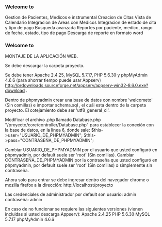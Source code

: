 ### Welcome to

Gestion de Pacientes, Medicos e instrumental
Creacion de Citas
Vista de Calendario
Integracion de Areas con Medicos
Integracion de estado de cita y tipo de pago
Busqueda avanzada
Reportes por paciente, medico, rango de fecha, estado, tipo de pago
Descarga de reporte en formato word


### Welcome to

MONTAJE DE LA APLICACIÓN WEB.

Se debe descargar la carpeta proyecto.

Se debe tener Apache 2.4.25, MySQL 5.7.17, PHP 5.6.30 y phpMyAdmin 4.6.6 (para ahorrar tiempo puede usar Appserv) http://prdownloads.sourceforge.net/appserv/appserv-win32-8.6.0.exe?download .

Dentro de phpmyadmin crear una base de datos con nombre 'welcometo' (Sin comillas) e importar schema.sql , el cuál esta dentro de la carpeta proyecto. El cotejamiento debe ser 'utf8_general_ci'.

Modificar el archivo .php llamado Database.php "/proyecto/core/controller/Database.php" para establecer la conexión con la base de datos, en la linea 6, donde sale: $this->user="USUARIO_DE_PHPMYADMIN"; $this->pass="CONTRASEÑA_DE_PHPMYADMIN";

Cambiar USUARIO_DE_PHPMYADMIN por el usuario que usted configuró en phpmyadmin, por default suele ser 'root' (Sin comillas). Cambiar CONTRASEÑA_DE_PHPMYADMIN por la contraseña que usted configuró en phpmyadmin, por default suele ser 'root' (Sin comillas) o simplemente sin contraseña.

Ahora solo para entrar se debe ingresar dentro del navegador chrome o mozilla firefox a la dirección: http://localhost/proyecto

Las credenciales de administrador por default son usuario: admin contraseña: admin

En caso de no funcionar se requiere las siguientes versiones (vienen incluidas si usted descarga Appserv): Apache 2.4.25 PHP 5.6.30 MySQL 5.7.17 phpMyAdmin 4.6.6

